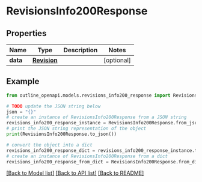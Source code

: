 # RevisionsInfo200Response


## Properties

Name | Type | Description | Notes
------------ | ------------- | ------------- | -------------
**data** | [**Revision**](Revision.md) |  | [optional] 

## Example

```python
from outline_openapi.models.revisions_info200_response import RevisionsInfo200Response

# TODO update the JSON string below
json = "{}"
# create an instance of RevisionsInfo200Response from a JSON string
revisions_info200_response_instance = RevisionsInfo200Response.from_json(json)
# print the JSON string representation of the object
print(RevisionsInfo200Response.to_json())

# convert the object into a dict
revisions_info200_response_dict = revisions_info200_response_instance.to_dict()
# create an instance of RevisionsInfo200Response from a dict
revisions_info200_response_from_dict = RevisionsInfo200Response.from_dict(revisions_info200_response_dict)
```
[[Back to Model list]](../README.md#documentation-for-models) [[Back to API list]](../README.md#documentation-for-api-endpoints) [[Back to README]](../README.md)



